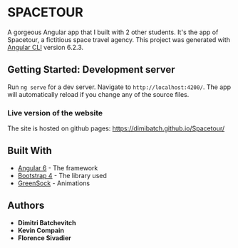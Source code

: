 # SPACETOUR
A gorgeous Angular app that I built with 2 other students. It's the app of Spacetour, a fictitious space travel agency.
This project was generated with [Angular CLI](https://github.com/angular/angular-cli) version 6.2.3.

## Getting Started: Development server

Run `ng serve` for a dev server. Navigate to `http://localhost:4200/`. The app will automatically reload if you change any of the source files.

### Live version of the website

The site is hosted on github pages: https://dimibatch.github.io/Spacetour/

## Built With

* [Angular 6](https://angular.io/) - The framework
* [Bootstrap 4](https://getbootstrap.com/docs/4.1/getting-started/introduction/) - The library used
* [GreenSock](https://greensock.com/) - Animations

## Authors

* **Dimitri Batchevitch**
* **Kevin Compain**
* **Florence Sivadier**


